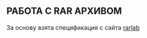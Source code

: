 РАБОТА С RAR АРХИВОМ
--------------------

За основу взята спецификация с сайта [rarlab][1]

[1]: https://www.rarlab.com/technote.htm

